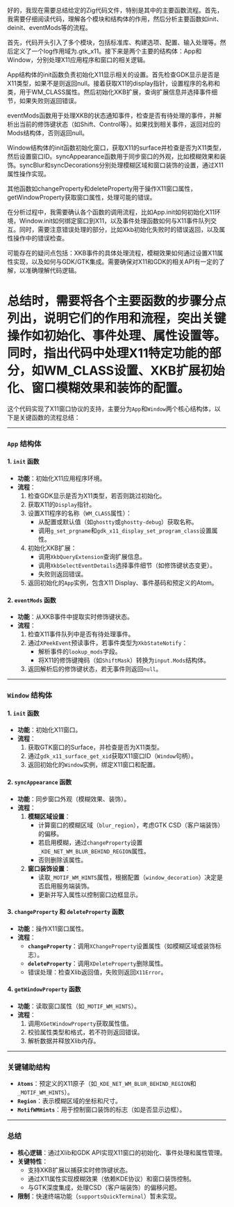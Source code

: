 好的，我现在需要总结给定的Zig代码文件，特别是其中的主要函数流程。首先，我需要仔细阅读代码，理解各个模块和结构体的作用，然后分析主要函数如init、deinit、eventMods等的流程。

首先，代码开头引入了多个模块，包括标准库、构建选项、配置、输入处理等。然后定义了一个log作用域为.gtk_x11。接下来是两个主要的结构体：App和Window，分别处理X11应用程序和窗口的相关逻辑。

App结构体的init函数负责初始化X11显示相关的设置。首先检查GDK显示是否是X11类型，如果不是则返回null。接着获取X11的display指针，设置程序的名称和类，用于WM_CLASS属性。然后初始化XKB扩展，查询扩展信息并选择事件细节，如果失败则返回错误。

eventMods函数用于处理XKB的状态通知事件，检查是否有待处理的事件，并解析出当前的修饰键状态（如Shift、Control等）。如果找到相关事件，返回对应的Mods结构体，否则返回null。

Window结构体的init函数初始化窗口，获取X11的surface并检查是否为X11类型，然后设置窗口ID。syncAppearance函数用于同步窗口的外观，比如模糊效果和装饰。syncBlur和syncDecorations分别处理模糊区域和窗口装饰的设置，通过X11属性操作实现。

其他函数如changeProperty和deleteProperty用于操作X11窗口属性，getWindowProperty获取窗口属性，处理可能的错误。

在分析过程中，我需要确认各个函数的调用流程，比如App.init如何初始化X11环境，Window.init如何绑定窗口到X11，以及事件处理函数如何与X11事件队列交互。同时，需要注意错误处理的部分，比如Xkb初始化失败时的错误返回，以及属性操作中的错误检查。

可能存在的疑问点包括：XKB事件的具体处理流程，模糊效果如何通过设置X11属性实现，以及如何与GDK/GTK集成。需要确保对X11和GDK的相关API有一定的了解，以准确理解代码逻辑。

总结时，需要将各个主要函数的步骤分点列出，说明它们的作用和流程，突出关键操作如初始化、事件处理、属性设置等。同时，指出代码中处理X11特定功能的部分，如WM_CLASS设置、XKB扩展初始化、窗口模糊效果和装饰的配置。
================================================
这个代码实现了X11窗口协议的支持，主要分为`App`和`Window`两个核心结构体，以下是关键函数的流程总结：

---

### **`App` 结构体**
#### 1. **`init` 函数**
- **功能**：初始化X11应用程序环境。
- **流程**：
  1. 检查GDK显示是否为X11类型，若否则跳过初始化。
  2. 获取X11的`Display`指针。
  3. 设置X11程序的名称（`WM_CLASS`属性）：
     - 从配置或默认值（如`ghostty`或`ghostty-debug`）获取名称。
     - 调用`g_set_prgname`和`gdk_x11_display_set_program_class`设置属性。
  4. 初始化XKB扩展：
     - 调用`XkbQueryExtension`查询扩展信息。
     - 调用`XkbSelectEventDetails`选择事件细节（如修饰键状态变更）。
     - 失败则返回错误。
  5. 返回初始化的`App`实例，包含X11 Display、事件基码和预定义的Atom。

#### 2. **`eventMods` 函数**
- **功能**：从XKB事件中提取实时修饰键状态。
- **流程**：
  1. 检查X11事件队列中是否有待处理事件。
  2. 通过`XPeekEvent`预读事件，若事件类型为`XkbStateNotify`：
     - 解析事件的`lookup_mods`字段。
     - 将X11的修饰键掩码（如`ShiftMask`）转换为`input.Mods`结构体。
  3. 返回解析后的修饰键状态，若无事件则返回`null`。

---

### **`Window` 结构体**
#### 1. **`init` 函数**
- **功能**：初始化X11窗口。
- **流程**：
  1. 获取GTK窗口的Surface，并检查是否为X11类型。
  2. 通过`gdk_x11_surface_get_xid`获取X11窗口ID（`Window`句柄）。
  3. 返回初始化的`Window`实例，绑定X11窗口和配置。

#### 2. **`syncAppearance` 函数**
- **功能**：同步窗口外观（模糊效果、装饰）。
- **流程**：
  1. **模糊区域设置**：
     - 计算窗口的模糊区域（`blur_region`），考虑GTK CSD（客户端装饰）的偏移。
     - 若启用模糊，通过`changeProperty`设置`_KDE_NET_WM_BLUR_BEHIND_REGION`属性。
     - 否则删除该属性。
  2. **窗口装饰设置**：
     - 读取`_MOTIF_WM_HINTS`属性，根据配置（`window_decoration`）决定是否启用服务端装饰。
     - 更新并写入属性以控制窗口边框显示。

#### 3. **`changeProperty` 和 `deleteProperty` 函数**
- **功能**：操作X11窗口属性。
- **流程**：
  - **`changeProperty`**：调用`XChangeProperty`设置属性（如模糊区域或装饰标志）。
  - **`deleteProperty`**：调用`XDeleteProperty`删除属性。
  - 错误处理：检查Xlib返回值，失败则返回`X11Error`。

#### 4. **`getWindowProperty` 函数**
- **功能**：读取窗口属性（如`_MOTIF_WM_HINTS`）。
- **流程**：
  1. 调用`XGetWindowProperty`获取属性值。
  2. 校验属性类型和格式，若不符则返回错误。
  3. 解析数据并释放Xlib内存。

---

### **关键辅助结构**
- **`Atoms`**：预定义的X11原子（如`_KDE_NET_WM_BLUR_BEHIND_REGION`和`_MOTIF_WM_HINTS`）。
- **`Region`**：表示模糊区域的坐标和尺寸。
- **`MotifWMHints`**：用于控制窗口装饰的标志（如是否显示边框）。

---

### **总结**
- **核心逻辑**：通过Xlib和GDK API实现X11窗口的初始化、事件处理和属性管理。
- **关键特性**：
  - 支持XKB扩展以捕获实时修饰键状态。
  - 通过X11属性实现模糊效果（依赖KDE协议）和窗口装饰控制。
  - 与GTK深度集成，处理CSD（客户端装饰）的偏移问题。
- **限制**：快速终端功能（`supportsQuickTerminal`）暂未实现。